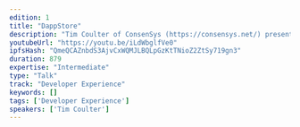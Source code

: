 ```yaml
---
edition: 1
title: "DappStore"
description: "Tim Coulter of ConsenSys (https://consensys.net/) presents on the DApp Store (http://dappstore.io), a platform for sharing Ethereum based DApps."
youtubeUrl: "https://youtu.be/iLdWbglfVe0"
ipfsHash: "QmeQCAZnbdS3AjvCxWQMJLBQLpGzKtTNioZ2ZtSy719gn3"
duration: 879
expertise: "Intermediate"
type: "Talk"
track: "Developer Experience"
keywords: []
tags: ['Developer Experience']
speakers: ['Tim Coulter']
---
```

